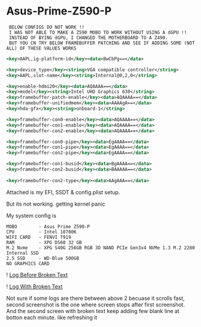 # Asus-Prime-Z590-P

     BELOW CONFIGS DO NOT WORK !!
     I WAS NOT ABLE TO MAKE A Z590 MOBO TO WORK WITHOUT USING A dGPU !!  
     INSTEAD OF BYING dGPU, I CHANGED THE MOTHERBOARD TO A Z490.
     BUT YOU CN TRY BELOW FRAMEBUFFER PATCHING AND SEE IF ADDING SOME (NOT ALL) OF THESE VALUES WORKS
     
```XML
<key>AAPL,ig-platform-id</key><data>BwCbPg==</data>

<key>device_type</key><string>VGA compatible controller</string>
<key>AAPL,slot-name</key><string>Internal@0,2,0</string>

<key>enable-hdmi20</key><data>AQAAAA==</data>
<key>model</key><string>Intel UHD Graphics 630</string>
<key>framebuffer-patch-enable</key><data>AQAAAA==</data>
<key>framebuffer-unifiedmem</key><data>AAAAgA==</data>
<key>hda-gfx</key><string>onboard-1</string>

<key>framebuffer-con0-enable</key><data>AQAAAA==</data>
<key>framebuffer-con1-enable</key><data>AQAAAA==</data>
<key>framebuffer-con2-enable</key><data>AQAAAA==</data>

<key>framebuffer-con0-pipe</key><data>EgAAAA==</data>
<key>framebuffer-con1-pipe</key><data>EgAAAA==</data>
<key>framebuffer-con2-pipe</key><data>EgAAAA==</data>

<key>framebuffer-con1-busid</key><data>BgAAAA==</data>
<key>framebuffer-con2-busid</key><data>BAAAAA==</data>
		
<key>framebuffer-con2-type</key><data>AAgAAA==</data>
```			
				     			
			
               

Attached is my EFI, SSDT & config.plist setup. 

But its not working. getting kernel panic 

My system config is 

    MOBO        - Asus Prime Z590-P 
    CPU         - Intel 10700K
    WIFI CARD   - FENVI T919
    RAM         - XPG DS60 32 GB
    M.2 Nvme    - XPG S40G 256GB RGB 3D NAND PCIe Gen3x4 NVMe 1.3 M.2 2280 Internal SSD
    2.5 SSD     - WD-Blue 500GB
    NO GRAPHICS CARD
    
 ! [Log Before Broken Text](https://github.com/manvendra/Asus-Prime-Z590-P/blob/main/Installation%20Logs%20Just%20before%20broken%20Letters.png)
 
 ! [Log With Broken Text](https://github.com/manvendra/Asus-Prime-Z590-P/blob/main/Installation%20Logs%20having%20Letters%20broken.png)
 
 Not sure if some logs are there between above 2 becuase it scrolls fast, second screenshot is the one where screen stops after first screenshot.
 And the second screen with broken text keep adding few blank line at botton each minute. like refreshing it
